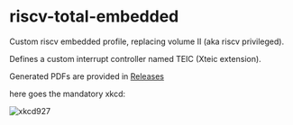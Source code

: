 # riscv-total-embedded
Custom riscv embedded profile, replacing volume II (aka riscv privileged).

Defines a custom interrupt controller named TEIC (Xteic extension).

Generated PDFs are provided in [Releases](https://github.com/jnk0le/riscv-total-embedded/releases)

here goes the mandatory xkcd:

![xkcd927](https://imgs.xkcd.com/comics/standards.png)